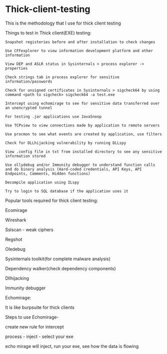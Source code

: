 # Thick-client-testing
This is the methodology that I use for thick client testing


Things to test in Thick client(EXE) testing:

	Snapshot registeries before and after installation to check changes
	
	Use CFFexplorer to view information development platform and other information
	
	View DEP and ASLR status in Sysinternals > process explorer -> properties
	
	Check strings tab in process explorer for sensitive information/passwords
	
	Check for unsigned certificates in Sysinternals > sigcheck64 by using command <path to sigcheck> sigcheck64 -a test.exe
	
	Intercept using echomirage to see for sensitive data transferred over an unencrypted tunnel
	
	For testing .jar applications use JavaSnoop
	
	Use TCPview to view connections made by application to remote servers
	
	Use procmon to see what events are created by application, use filters
	
	Check for DLLhijacking vulnerability by running DLLspy
	
	View .config file in txt from installed directory to see any sensitive information stored
	
	Use ollydebug and/or Immunity debugger to understand function calls and do binary analysis (Hard-coded credentials, API Keys, API Endpoints, Comments, Hidden functions)
	
	Decompile application using ILspy
	
	Try to login to SQL database if the application uses it



Popular tools required for thick client testing:

Ecomirage

Wireshark

Sslscan - weak ciphers

Regshot

Oledebug

Sysinternals toolkit(for complete malware analysis)

Dependency walker(check dependency components)

Dllhijacking

Immunity debugger

Echomirage:

It is like burpsuite for thick clients

Steps to use Echomirage-

create new rule for intercept

process - inject - select your exe

echo mirage will inject, run your exe, see how the data is flowing
